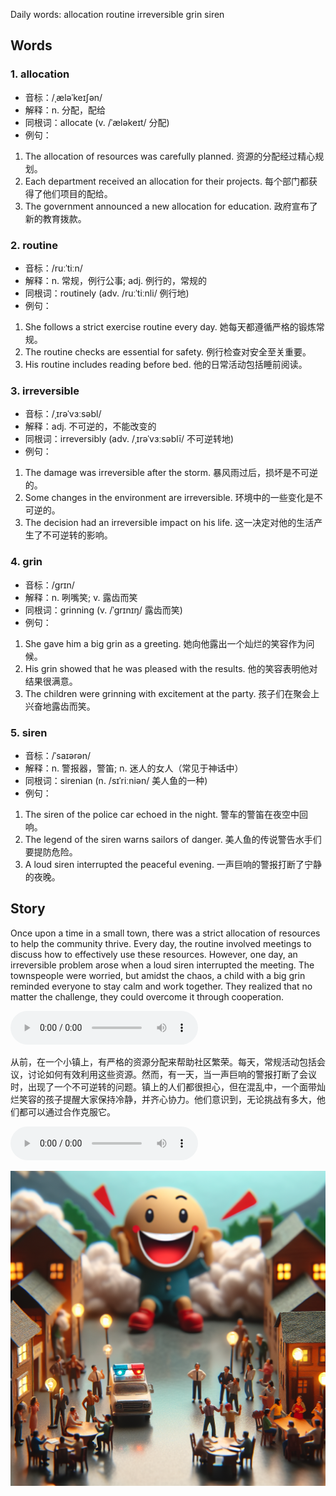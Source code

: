 Daily words: allocation routine irreversible grin siren

## Words
### 1. allocation
- 音标：/ˌæləˈkeɪʃən/ <span style="cursor: pointer;" onclick="document.getElementById('audio-player-1').play()"><i class="fas fa-volume-up"></i></span>
<audio id="audio-player-1" src="audios/words/allocation.mp3" style="display:none;"></audio>
- 解释：n. 分配，配给
- 同根词：allocate (v. /ˈæləkeɪt/ 分配)
- 例句：
1. The allocation of resources was carefully planned.
资源的分配经过精心规划。
2. Each department received an allocation for their projects.
每个部门都获得了他们项目的配给。
3. The government announced a new allocation for education.
政府宣布了新的教育拨款。

### 2. routine
- 音标：/ruːˈtiːn/ <span style="cursor: pointer;" onclick="document.getElementById('audio-player-2').play()"><i class="fas fa-volume-up"></i></span>
<audio id="audio-player-2" src="audios/words/routine.mp3" style="display:none;"></audio>
- 解释：n. 常规，例行公事; adj. 例行的，常规的
- 同根词：routinely (adv. /ruːˈtiːnli/ 例行地)
- 例句：
1. She follows a strict exercise routine every day.
她每天都遵循严格的锻炼常规。
2. The routine checks are essential for safety.
例行检查对安全至关重要。
3. His routine includes reading before bed.
他的日常活动包括睡前阅读。

### 3. irreversible
- 音标：/ˌɪrəˈvɜːsəbl/ <span style="cursor: pointer;" onclick="document.getElementById('audio-player-3').play()"><i class="fas fa-volume-up"></i></span>
<audio id="audio-player-3" src="audios/words/irreversible.mp3" style="display:none;"></audio>
- 解释：adj. 不可逆的，不能改变的
- 同根词：irreversibly (adv. /ˌɪrəˈvɜːsəblī/ 不可逆转地)
- 例句：
1. The damage was irreversible after the storm.
暴风雨过后，损坏是不可逆的。
2. Some changes in the environment are irreversible.
环境中的一些变化是不可逆的。
3. The decision had an irreversible impact on his life.
这一决定对他的生活产生了不可逆转的影响。

### 4. grin
- 音标：/ɡrɪn/ <span style="cursor: pointer;" onclick="document.getElementById('audio-player-4').play()"><i class="fas fa-volume-up"></i></span>
<audio id="audio-player-4" src="audios/words/grin.mp3" style="display:none;"></audio>
- 解释：n. 咧嘴笑; v. 露齿而笑
- 同根词：grinning (v. /ˈɡrɪnɪŋ/ 露齿而笑)
- 例句：
1. She gave him a big grin as a greeting.
她向他露出一个灿烂的笑容作为问候。
2. His grin showed that he was pleased with the results.
他的笑容表明他对结果很满意。
3. The children were grinning with excitement at the party.
孩子们在聚会上兴奋地露齿而笑。

### 5. siren
- 音标：/ˈsaɪərən/ <span style="cursor: pointer;" onclick="document.getElementById('audio-player-5').play()"><i class="fas fa-volume-up"></i></span>
<audio id="audio-player-5" src="audios/words/siren.mp3" style="display:none;"></audio>
- 解释：n. 警报器，警笛; n. 迷人的女人（常见于神话中）
- 同根词：sirenian (n. /sɪˈriːniən/ 美人鱼的一种)
- 例句：
1. The siren of the police car echoed in the night.
警车的警笛在夜空中回响。
2. The legend of the siren warns sailors of danger.
美人鱼的传说警告水手们要提防危险。
3. A loud siren interrupted the peaceful evening.
一声巨响的警报打断了宁静的夜晚。

## Story
Once upon a time in a small town, there was a strict allocation of resources to help the community thrive. Every day, the routine involved meetings to discuss how to effectively use these resources. However, one day, an irreversible problem arose when a loud siren interrupted the meeting. The townspeople were worried, but amidst the chaos, a child with a big grin reminded everyone to stay calm and work together. They realized that no matter the challenge, they could overcome it through cooperation.

<audio controls>
  <source src="https://files.dwong.top/story/2024-09-02-english.mp3" type="audio/mpeg">
  你的浏览器不支持音频元素。
</audio>
  

从前，在一个小镇上，有严格的资源分配来帮助社区繁荣。每天，常规活动包括会议，讨论如何有效利用这些资源。然而，有一天，当一声巨响的警报打断了会议时，出现了一个不可逆转的问题。镇上的人们都很担心，但在混乱中，一个面带灿烂笑容的孩子提醒大家保持冷静，并齐心协力。他们意识到，无论挑战有多大，他们都可以通过合作克服它。

<audio controls>
  <source src="https://files.dwong.top/story/2024-09-02-chinese.mp3" type="audio/mpeg">
  你的浏览器不支持音频元素。
</audio>
  

![story](./images/2024-09-02.png)

